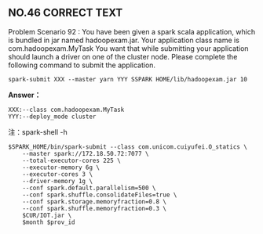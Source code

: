 ## NO.46 CORRECT TEXT

Problem Scenario 92 : You have been given a spark scala application, which is bundled in jar named
hadoopexam.jar.
Your application class name is com.hadoopexam.MyTask
You want that while submitting your application should launch a driver on one of the cluster node.
Please complete the following command to submit the application.



```
spark-submit XXX --master yarn YYY SSPARK HOME/lib/hadoopexam.jar 10
```

**Answer：**

```
XXX:--class com.hadoopexam.MyTask
YYY:--deploy_mode cluster
```

注：spark-shell -h

```
$SPARK_HOME/bin/spark-submit --class com.unicom.cuiyufei.O_statics \
    --master spark://172.18.50.72:7077 \
    --total-executor-cores 225 \
    --executor-memory 6g \
    --executor-cores 3 \
    --driver-memory 1g \
    --conf spark.default.parallelism=500 \
    --conf spark.shuffle.consolidateFiles=true \
    --conf spark.storage.memoryfraction=0.8 \
    --conf spark.shuffle.memoryfraction=0.3 \
    $CUR/IOT.jar \
    $month $prov_id
```

